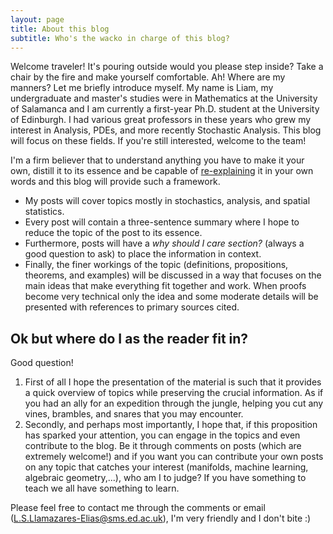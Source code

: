 ```yaml
---
layout: page
title: About this blog
subtitle: Who's the wacko in charge of this blog?
---
```

Welcome traveler! It's pouring outside would you please step inside? Take a chair by the fire and make yourself comfortable. Ah! Where are my manners? Let me briefly introduce myself. My name is Liam, my undergraduate and master's studies were in Mathematics at the University of Salamanca and I am currently a first-year Ph.D. student at the University of Edinburgh. I had various great professors in these years who grew my interest in Analysis, PDEs, and more recently Stochastic Analysis. 
This blog will focus on these fields. If you're still interested, welcome to the team!

I'm a firm believer that to understand anything you have to make it your own, distill it to its essence and be capable of [re-explaining](https://fs.blog/feynman-technique/) it in your own words and this blog will provide such a framework.
-  My posts will cover topics mostly in stochastics, analysis, and spatial statistics.
- Every post will contain a three-sentence summary where I hope to reduce the topic of the post to its essence.
- Furthermore, posts will have a *why should I care section?* (always a good question to ask) to place the information in context. 
- Finally, the finer workings of the topic (definitions, propositions, theorems, and examples) will be discussed in a way that focuses on the main ideas that make everything fit together and work. When proofs become very technical only the idea and some moderate details will be presented with references to primary sources cited.

## Ok but where do I as the reader fit in?
Good question! 
1. First of all I hope the presentation of the material is such that it provides a quick overview of topics while preserving the crucial information. As if you had an ally for an expedition through the jungle, helping you cut any vines, brambles, and snares that you may encounter.
2. Secondly, and perhaps most importantly, I hope that, if this proposition has sparked your attention, you can engage in the topics and even contribute to the blog. Be it through comments on posts (which are extremely welcome!) and if you want you can contribute your own posts on any topic that catches your interest (manifolds, machine learning, algebraic geometry,...), who am I to judge? If you have something to teach we all have something to learn.

Please feel free to contact me through the comments or email (L.S.Llamazares-Elias@sms.ed.ac.uk), I'm very friendly and I don't bite :)
